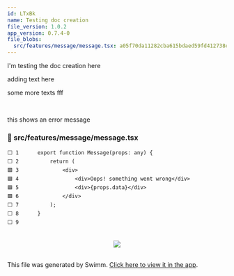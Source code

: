 ```yaml
---
id: LTxBk
name: Testing doc creation
file_version: 1.0.2
app_version: 0.7.4-0
file_blobs:
  src/features/message/message.tsx: a05f70da11282cba615bdaed59fd412738e28dc4
---
```


I'm testing the doc creation here

adding text here

some more texts fff

<br/>

this shows an error message
<!-- NOTE-swimm-snippet: the lines below link your snippet to Swimm -->
### 📄 src/features/message/message.tsx
```tsx
⬜ 1      export function Message(props: any) {
⬜ 2          return (
🟩 3              <div>
🟩 4                  <div>Oops! something went wrong</div>
🟩 5                  <div>{props.data}</div>
🟩 6              </div>
⬜ 7          );
⬜ 8      }
⬜ 9      
```

<br/>

<div align="center"><img src="https://firebasestorage.googleapis.com/v0/b/swimm-dev-content/o/repositories%2FZ2l0aHViJTNBJTNBc3Rva2Utd2VhdGhlciUzQSUzQUFkZGllQ29oZW4%3D%2Fd8c308f6-c78d-418c-bd60-2a9a1ee4848a.png?alt=media&token=1fdb20ee-0422-4987-b189-1bdecb9ef5d0" style="width:'50%'"/></div>

<br/>

This file was generated by Swimm. [Click here to view it in the app](http://localhost:5000/repos/Z2l0aHViJTNBJTNBc3Rva2Utd2VhdGhlciUzQSUzQUFkZGllQ29oZW4=/docs/LTxBk).